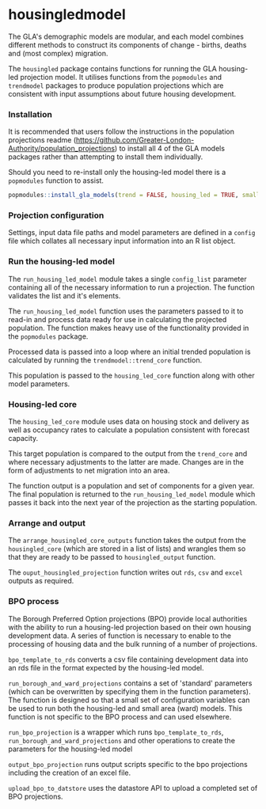 # housingledmodel

The GLA's demographic models are modular, and each model combines different methods to construct its components of change - births, deaths and (most complex) migration.

The `housingled` package contains functions for running the GLA housing-led projection model. It utilises functions from the `popmodules` and `trendmodel` packages to produce population projections which are consistent with input assumptions about future housing development.


### Installation

It is recommended that users follow the instructions in the population projections readme (https://github.com/Greater-London-Authority/population_projections) to install all 4 of the GLA models packages rather than attempting to install them individually.

Should you need to re-install only the housing-led model there is a `popmodules` function to assist.
``` r
popmodules::install_gla_models(trend = FALSE, housing_led = TRUE, small_area = FALSE)
```

### Projection configuration
Settings, input data file paths and model parameters are defined in a `config` file which collates all necessary input information into an R list object.

### Run the housing-led model
The `run_housing_led_model` module takes a single `config_list` parameter containing all of the necessary information to run a projection. The function validates the list and it's elements.

The `run_housing_led_model` function uses the parameters passed to it to read-in and process data ready for use in calculating the projected population. The function makes heavy use of the functionality provided in the `popmodules` package.

Processed data is passed into a loop where an initial trended population is calculated by running the `trendmodel::trend_core` function.

This population is passed to the `housing_led_core` function along with other model parameters.

### Housing-led core
The `housing_led_core` module uses data on housing stock and delivery as well as occupancy rates to calculate a population consistent with forecast capacity.

This target population is compared to the output from the `trend_core` and where necessary adjustments to the latter are made. Changes are in the form of adjustments to net migration into an area.

The function output is a population and set of components for a given year. The final population is returned to the `run_housing_led_model` module which passes it back into the next year of the projection as the starting population.

### Arrange and output
The `arrange_housingled_core_outputs` function takes the output from the `housingled_core` (which are stored in a list of lists) and wrangles them so that they are ready to be passed to `housingled_output` function.

The `ouput_housingled_projection` function writes out `rds`, `csv` and `excel` outputs as required.


### BPO process
The Borough Preferred Option projections (BPO) provide local authorities with the ability to run a housing-led projection based on their own housing development data. A series of function is necessary to enable to the processing of housing data and the bulk running of a number of projections.

`bpo_template_to_rds` converts a csv file containing development data into an rds file in the format expected by the housing-led model.

`run_borough_and_ward_projections` contains a set of 'standard' parameters (which can be overwritten by specifying them in the function parameters). The function is designed so that a small set of configuration variables can be used to run both the housing-led and small area (ward) models. This function is not specific to the BPO process and can used elsewhere.

`run_bpo_projection` is a wrapper which runs `bpo_template_to_rds`, `run_borough_and_ward_projections` and other operations to create the parameters for the housing-led model

`output_bpo_projection` runs output scripts specific to the bpo projections including the creation of an excel file.

`upload_bpo_to_datstore` uses the datastore API to upload a completed set of BPO projections.
